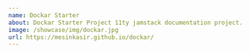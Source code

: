 ```yaml
---
name: Dockar Starter
about: Dockar Starter Project 11ty jamstack documentation project.
image: /showcase/img/dockar.jpg
url: https://mesinkasir.github.io/dockar/
---
```

